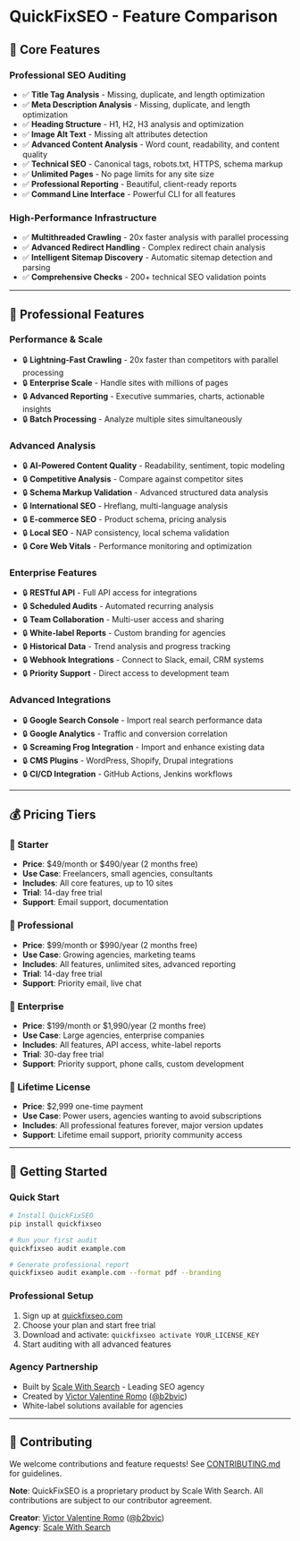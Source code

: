 # QuickFixSEO - Feature Comparison

## 🚀 Core Features

### Professional SEO Auditing
- ✅ **Title Tag Analysis** - Missing, duplicate, and length optimization
- ✅ **Meta Description Analysis** - Missing, duplicate, and length optimization  
- ✅ **Heading Structure** - H1, H2, H3 analysis and optimization
- ✅ **Image Alt Text** - Missing alt attributes detection
- ✅ **Advanced Content Analysis** - Word count, readability, and content quality
- ✅ **Technical SEO** - Canonical tags, robots.txt, HTTPS, schema markup
- ✅ **Unlimited Pages** - No page limits for any site size
- ✅ **Professional Reporting** - Beautiful, client-ready reports
- ✅ **Command Line Interface** - Powerful CLI for all features

### High-Performance Infrastructure
- ✅ **Multithreaded Crawling** - 20x faster analysis with parallel processing
- ✅ **Advanced Redirect Handling** - Complex redirect chain analysis
- ✅ **Intelligent Sitemap Discovery** - Automatic sitemap detection and parsing
- ✅ **Comprehensive Checks** - 200+ technical SEO validation points

---

## 💎 Professional Features

### Performance & Scale
- 🔒 **Lightning-Fast Crawling** - 20x faster than competitors with parallel processing
- 🔒 **Enterprise Scale** - Handle sites with millions of pages
- 🔒 **Advanced Reporting** - Executive summaries, charts, actionable insights
- 🔒 **Batch Processing** - Analyze multiple sites simultaneously

### Advanced Analysis
- 🔒 **AI-Powered Content Quality** - Readability, sentiment, topic modeling
- 🔒 **Competitive Analysis** - Compare against competitor sites
- 🔒 **Schema Markup Validation** - Advanced structured data analysis
- 🔒 **International SEO** - Hreflang, multi-language analysis
- 🔒 **E-commerce SEO** - Product schema, pricing analysis
- 🔒 **Local SEO** - NAP consistency, local schema validation
- 🔒 **Core Web Vitals** - Performance monitoring and optimization

### Enterprise Features
- 🔒 **RESTful API** - Full API access for integrations
- 🔒 **Scheduled Audits** - Automated recurring analysis
- 🔒 **Team Collaboration** - Multi-user access and sharing
- 🔒 **White-label Reports** - Custom branding for agencies
- 🔒 **Historical Data** - Trend analysis and progress tracking
- 🔒 **Webhook Integrations** - Connect to Slack, email, CRM systems
- 🔒 **Priority Support** - Direct access to development team

### Advanced Integrations
- 🔒 **Google Search Console** - Import real search performance data
- 🔒 **Google Analytics** - Traffic and conversion correlation
- 🔒 **Screaming Frog Integration** - Import and enhance existing data
- 🔒 **CMS Plugins** - WordPress, Shopify, Drupal integrations
- 🔒 **CI/CD Integration** - GitHub Actions, Jenkins workflows

---

## 💰 Pricing Tiers

### 🚀 Starter
- **Price**: $49/month or $490/year (2 months free)
- **Use Case**: Freelancers, small agencies, consultants
- **Includes**: All core features, up to 10 sites
- **Trial**: 14-day free trial
- **Support**: Email support, documentation

### 💼 Professional
- **Price**: $99/month or $990/year (2 months free)
- **Use Case**: Growing agencies, marketing teams
- **Includes**: All features, unlimited sites, advanced reporting
- **Trial**: 14-day free trial
- **Support**: Priority email, live chat

### 🏢 Enterprise  
- **Price**: $199/month or $1,990/year (2 months free)
- **Use Case**: Large agencies, enterprise companies
- **Includes**: All features, API access, white-label reports
- **Trial**: 30-day free trial
- **Support**: Priority support, phone calls, custom development

### 💎 Lifetime License
- **Price**: $2,999 one-time payment
- **Use Case**: Power users, agencies wanting to avoid subscriptions
- **Includes**: All professional features forever, major version updates
- **Support**: Lifetime email support, priority community access

---

## 🚀 Getting Started

### Quick Start
```bash
# Install QuickFixSEO
pip install quickfixseo

# Run your first audit
quickfixseo audit example.com

# Generate professional report
quickfixseo audit example.com --format pdf --branding
```

### Professional Setup
1. Sign up at [quickfixseo.com](https://quickfixseo.com)
2. Choose your plan and start free trial
3. Download and activate: `quickfixseo activate YOUR_LICENSE_KEY`
4. Start auditing with all advanced features

### Agency Partnership
- Built by [Scale With Search](https://scalewithsearch.com) - Leading SEO agency
- Created by [Victor Valentine Romo](https://victorvalentineromo.com) ([@b2bvic](https://twitter.com/b2bvic))
- White-label solutions available for agencies

---

## 🤝 Contributing

We welcome contributions and feature requests! See [CONTRIBUTING.md](CONTRIBUTING.md) for guidelines.

**Note**: QuickFixSEO is a proprietary product by Scale With Search. All contributions are subject to our contributor agreement.

**Creator**: [Victor Valentine Romo](https://victorvalentineromo.com) ([@b2bvic](https://twitter.com/b2bvic))  
**Agency**: [Scale With Search](https://scalewithsearch.com) 